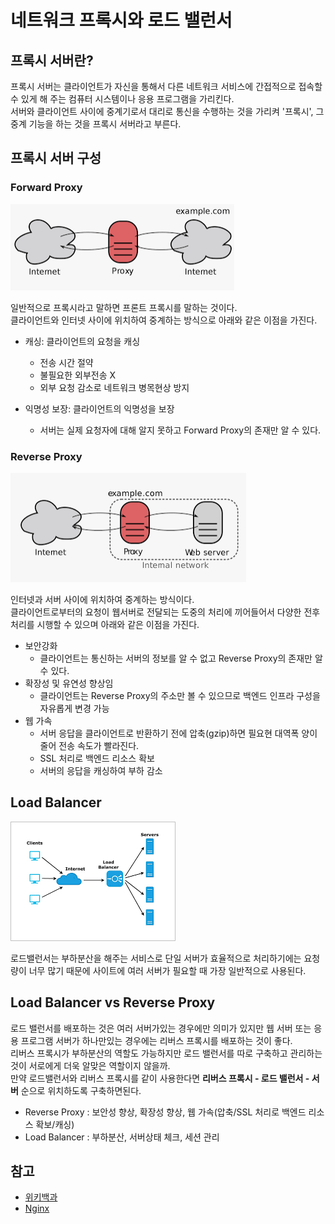 # 네트워크 프록시와 로드 밸런서

## 프록시 서버란?
프록시 서버는 클라이언트가 자신을 통해서 다른 네트워크 서비스에 간접적으로 접속할 수 있게 해 주는 컴퓨터 시스템이나 응용 프로그램을 가리킨다.  
서버와 클라이언트 사이에 중계기로서 대리로 통신을 수행하는 것을 가리켜 '프록시', 그 중계 기능을 하는 것을 프록시 서버라고 부른다.

## 프록시 서버 구성

### Forward Proxy
![](./image/proxy.png)

일반적으로 프록시라고 말하면 프론트 프록시를 말하는 것이다.  
클라이언트와 인터넷 사이에 위치하여 중계하는 방식으로 아래와 같은 이점을 가진다.

- 캐싱: 클라이언트의 요청을 캐싱
    - 전송 시간 절약
    - 불필요한 외부전송 X
    - 외부 요청 감소로 네트워크 병목현상 방지
    
- 익명성 보장: 클라이언트의 익명성을 보장
    - 서버는 실제 요청자에 대해 알지 못하고 Forward Proxy의 존재만 알 수 있다.

### Reverse Proxy
![](./image/reverse-proxy.png)

인터넷과 서버 사이에 위치하여 중계하는 방식이다.  
클라이언트로부터의 요청이 웹서버로 전달되는 도중의 처리에 끼어들어서 다양한 전후처리를 시행할 수 있으며 아래와 같은 이점을 가진다.

- 보안강화
    - 클라이언트는 통신하는 서버의 정보를 알 수 없고 Reverse Proxy의 존재만 알 수 있다.
- 확장성 및 유연성 향상임
    - 클라이언트는 Reverse Proxy의 주소만 볼 수 있으므로 백엔드 인프라 구성을 자유롭게 변경 가능
- 웹 가속
    - 서버 응답을 클라이언트로 반환하기 전에 압축(gzip)하면 필요현 대역폭 양이 줄어 전송 속도가 빨라진다.
    - SSL 처리로 백엔드 리소스 확보
    - 서버의 응답을 캐싱하여 부하 감소

## Load Balancer
![](./image/load-balancer.png)

로드밸런서는 부하분산을 해주는 서비스로 단일 서버가 효율적으로 처리하기에는 요청량이 너무 많기 때문에 사이트에 여러 서버가 필요할 때 가장 일반적으로 사용된다.  

## Load Balancer vs Reverse Proxy
로드 밸런서를 배포하는 것은 여러 서버가있는 경우에만 의미가 있지만 웹 서버 또는 응용 프로그램 서버가 하나만있는 경우에는 리버스 프록시를 배포하는 것이 좋다.  
리버스 프록시가 부하분산의 역할도 가능하지만 로드 밸런서를 따로 구축하고 관리하는 것이 서로에게 더욱 알맞은 역할이지 않을까.  
만약 로드밸런서와 리버스 프록시를 같이 사용한다면 **리버스 프록시 - 로드 밸런서 - 서버** 순으로 위치하도록 구축하면된다. 
- Reverse Proxy : 보안성 향상, 확장성 향상, 웹 가속(압축/SSL 처리로 백엔드 리소스 확보/캐싱)
- Load Balancer : 부하분산, 서버상태 체크, 세션 관리

## 참고
- [위키백과](https://ko.wikipedia.org/wiki/%ED%94%84%EB%A1%9D%EC%8B%9C_%EC%84%9C%EB%B2%84#%EA%B3%B5%EA%B0%9C_%ED%94%84%EB%A1%9D%EC%8B%9C)
- [Nginx](https://www.nginx.com/resources/glossary/reverse-proxy-vs-load-balancer/)
